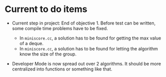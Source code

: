 # Current to do items

* Current step in project: End of objective 1. Before test can be written, some compile time problems have to be fixed.
  +  In `miniscore.cc`, a solution has to be found for getting the max value of a deque.
  +  In `miniscore.cc`, a solution has to be found for letting the algorithm know the size of the group.


* Developer Mode is now spread out over 2 algorithms. It should be more centralized into functions or something like that.
